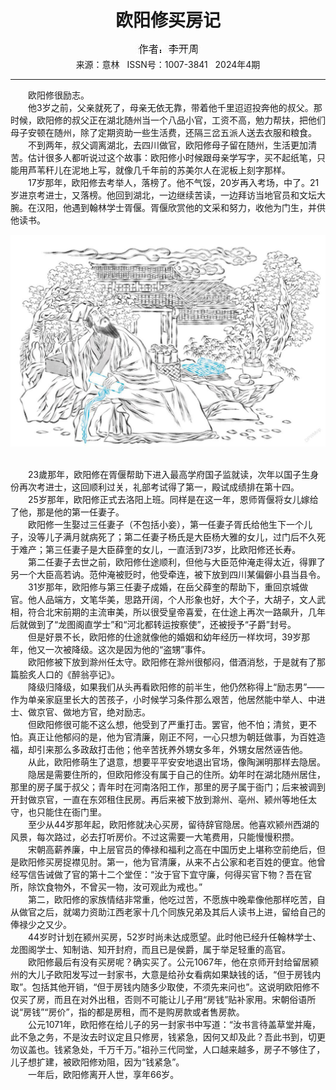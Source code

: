 # <center>欧阳修买房记</center> 

<div align=center><img src="https://raw.githubusercontent.com/leaguecn/magazines/main/img_authors/%25d7%25f7%25d5%25df%25a3%25ba%25c0%25ee%25bf%25aa%25d6%25dc.jpg"></div> 

<center>来源：意林   ISSN号：1007-3841   2024年4期</center> 


* * *


　　欧阳修很励志。  
　　他3岁之前，父亲就死了，母亲无依无靠，带着他千里迢迢投奔他的叔父。那时候，欧阳修的叔父正在湖北随州当一个八品小官，工资不高，勉力帮扶，把他们母子安顿在随州，除了定期资助一些生活费，还隔三岔五派人送去衣服和粮食。  
　　不到两年，叔父调离湖北，去四川做官，欧阳修母子留在随州，生活更加清苦。估计很多人都听说过这个故事：欧阳修小时候跟母亲学写字，买不起纸笔，只能用芦苇秆儿在泥地上写，就像几千年前的苏美尔人在泥板上刻字那样。  
　　17岁那年，欧阳修去考举人，落榜了。他不气馁，20岁再入考场，中了。21岁进京考进士，又落榜。他回到湖北，一边继续苦读，一边拜访当地官员和文坛大腕。在汉阳，他遇到翰林学士胥偃。胥偃欣赏他的文采和努力，收他为门生，并供他读书。

![](https://raw.githubusercontent.com/leaguecn/magazines/main/img/yili20240406-1-l.jpg)

  
<br>　　23歲那年，欧阳修在胥偃帮助下进入最高学府国子监就读，次年以国子生身份再次考进士，这回顺利过关，礼部考试得了第一，殿试成绩排在第十四。  
　　25岁那年，欧阳修正式去洛阳上班。同样是在这一年，恩师胥偃将女儿嫁给了他，那是他的第一任妻子。  
　　欧阳修一生娶过三任妻子（不包括小妾），第一任妻子胥氏给他生下一个儿子，没等儿子满月就病死了；第二任妻子杨氏是大臣杨大雅的女儿，过门后不久死于难产；第三任妻子是大臣薛奎的女儿，一直活到73岁，比欧阳修还长寿。  
　　第二任妻子去世之前，欧阳修仕途顺利，但他与大臣范仲淹走得太近，得罪了另一个大臣高若讷。范仲淹被贬时，他受牵连，被下放到四川某偏僻小县当县令。  
　　31岁那年，欧阳修与第三任妻子成婚，在岳父薛奎的帮助下，重回京城做官。他人品端方，文笔华美，思路开阔，个人形象也好，大个子，大胡子，文人武相，符合北宋前期的主流审美，所以很受皇帝喜爱，在仕途上再次一路飙升，几年后就做到了“龙图阁直学士”和“河北都转运按察使”，还被授予“子爵”封号。  
　　但是好景不长，欧阳修的仕途就像他的婚姻和幼年经历一样坎坷，39岁那年，他又一次被降级。这次是因为他的“盗甥”事件。  
　　欧阳修被下放到滁州任太守。欧阳修在滁州很郁闷，借酒消愁，于是就有了那篇脍炙人口的《醉翁亭记》。  
　　降级归降级，如果我们从头再看欧阳修的前半生，他仍然称得上“励志男”——作为单亲家庭里长大的苦孩子，小时候学习条件那么艰苦，他居然能中举人、中进士、做京官、做地方官，绝对励志。  
　　但欧阳修很可能不这么想，他受到了严重打击。罢官，他不怕；清贫，更不怕。真正让他郁闷的是，他为官清廉，刚正不阿，一心只想为朝廷做事，为百姓造福，却引来那么多政敌打击他；他辛苦抚养外甥女多年，外甥女居然诬告他。  
　　从此，欧阳修萌生了退意，想要平平安安地退出官场，像陶渊明那样去隐居。  
　　隐居是需要住所的，但欧阳修没有属于自己的住所。幼年时在湖北随州居住，那里的房子属于叔父；青年时在河南洛阳工作，那里的房子属于衙门；后来被调到开封做京官，一直在东郊租住民房。再后来被下放到滁州、亳州、颍州等地任太守，也只能住在衙门里。  
　　至少从44岁那年起，欧阳修就决心买房，留待辞官隐居。他喜欢颍州西湖的风景，每次路过，必去打听房价。不过这需要一大笔费用，只能慢慢积攒。  
　　宋朝高薪养廉，中上层官员的俸禄和福利之高在中国历史上堪称空前绝后，但是欧阳修买房捉襟见肘。第一，他为官清廉，从来不占公家和老百姓的便宜。他曾经写信告诫做了官的第十二个堂侄：“汝于官下宜守廉，何得买官下物？吾在官所，除饮食物外，不曾买一物，汝可观此为戒也。”  
　　第二，欧阳修的家族情结非常重，他吃过苦，不愿族中晚辈像他那样吃苦，自从做官之后，就竭力资助江西老家十几个同族兄弟及其后人读书上进，留给自己的俸禄少之又少。  
　　44岁时计划在颍州买房，52岁时尚未达成愿望。此时他已经升任翰林学士、龙图阁学士、知制诰、知开封府，而且已是侯爵，属于举足轻重的高官。  
　　欧阳修最后有没有买房呢？确实买了。公元1067年，他在京师开封给留居颍州的大儿子欧阳发写过一封家书，大意是给孙女看病如果缺钱的话，“但于房钱内取”。包括其他开销，“但于房钱内随多少取使，不须先来问也”。这说明欧阳修不仅买了房，而且在对外出租，否则不可能让儿子用“房钱”贴补家用。宋朝俗语所说“房钱”“房价”，指的都是房租，而不是购房款或者售房款。  
　　公元1071年，欧阳修在给儿子的另一封家书中写道：“汝书言待盖草堂并庵，此不急之务，不是汝去时议定且只修房，钱紧急，因何又却及此？吾此书到，切更勿议盖也。钱紧急处，千万千万。”祖孙三代同堂，人口越来越多，房子不够住了，儿子想扩建，被欧阳修劝阻，因为“钱紧急”。  
　　一年后，欧阳修离开人世，享年66岁。